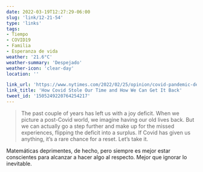 ```yaml
---
date: 2022-03-19T12:27:29-06:00
slug: 'link/12-21-54'
type: 'links'
tags:
- Tiempo
- COVID19
- Familia
- Esperanza de vida
weather: '21.6°C'
weather-summary: 'Despejado'
weather-icon: 'clear-day'
location: ''

link_url: 'https://www.nytimes.com/2022/02/25/opinion/covid-pandemic-depressing-math.html'
link_title: 'How Covid Stole Our Time and How We Can Get It Back'
tweet_id: '1505249220764254217'
---
```

> The past couple of years has left us with a joy deficit. When we picture a post-Covid world, we imagine having our old lives back. But we can actually go a step further and make up for the missed experiences, flipping the deficit into a surplus. If Covid has given us anything, it’s a rare chance for a reset. Let’s take it.


Matemáticas deprimentes, de hecho, pero siempre es mejor estar conscientes para alcanzar a hacer algo al respecto. Mejor que ignorar lo inevitable.